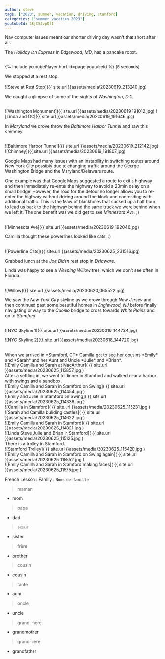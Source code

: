 ```yaml
---
author: steve
tags: ["2023", summer, vacation, driving, stamford]
categories: ["summer vacation 2023"]
youtubeId: 1RjC5JvpQfI
---
```

Nav computer issues meant our shorter driving day wasn't that short after all.

The *Holiday Inn Express* in *Edgewood, MD*, had a pancake robot.  
<br/>

{% include youtubePlayer.html id=page.youtubeId %}
(5 seconds)

We stopped at a rest stop.  
<br/>
![Steve at Rest Stop]({{ site.url }}assets/media/20230619_213240.jpg)

We caught a glimpse of some of the sights of *Washington, D.C.*  
<br/>

![Washington Monument]({{ site.url }}assets/media/20230619_191012.jpg)
![Linda and DC]({{ site.url }}assets/media/20230619_191646.jpg)

In *Maryland* we drove throw the *Baltimore Harbor Tunnel* and saw this chimney.  
<br/>

![Baltimore Harbor Tunnel]({{ site.url }}assets/media/20230619_212142.jpg)
![Chimney]({{ site.url }}assets/media/20230619_191807.jpg)

Google Maps had many issues with an instability in switching routes around New York City possibly due to changing traffic around the George Washington Bridge and the Maryland/Delaware route.

One example was that Google Maps suggested a route to exit a highway and then immediately re-enter the highway to avoid a 23min delay on a small bridge. However, the road for the detour no longer allows you to re-enter the highway without driving around the block and contending with additional traffic. This is the Maw of blackholes that sucked up a half hour to lead us back to the highway behind the same truck we were behind when we left it. The one benefit was we did get to see *Minnesota Ave.* ;)  
<br/>

![Minnesota Ave]({{ site.url }}assets/media/20230619_192046.jpg)

Camilla thought these powerlines looked like cats. :)  
<br/>

![Powerline Cats]({{ site.url }}assets/media/20230625_231516.jpg)

Grabbed lunch at the *Joe Biden* rest stop in *Delaware*.  

Linda was happy to see a *Weeping Willow* tree, which we don't see often in Florida.  
<br/>

![Willow]({{ site.url }}assets/media/20230620_065522.jpg)

We saw the *New York City* skyline as we drove through *New Jersey* and then continued past some beautiful homes in *Englewood, NJ* before finally navigating or way to the *Cuomo* bridge to cross towards *White Plains* and on to *Stamford*.  
<br/>

![NYC Skyline 1]({{ site.url }}assets/media/20230618_144724.jpg)
<br/>

![NYC Skyline 2]({{ site.url }}assets/media/20230618_144720.jpg)

<br/>
When we arrived in *Stamford, CT* Camilla got to see her cousins *Emily* and *Sarah* and her Aunt and Uncle *Julie* and *Brian*.  

<br/>
![Emily Camilla and Sarah at MacArthur]( {{ site.url }}assets/media/20230625_113857.jpg )
<br/>
After a settling in, we went to dinner in Stamford and walked near a harbor with swings and a sandbox.  
<br/>
![Emily Camilla and Sarah in Stamford on Swing]( {{ site.url }}assets/media/20230625_114454.jpg )
<br/>
![Emily and Julie in Stamford on Swing]( {{ site.url }}assets/media/20230625_114336.jpg )
<br/>
![Camilla in Stamford]( {{ site.url }}assets/media/20230625_115231.jpg )
<br/>
![Sarah and Camilla buliding castles]( {{ site.url }}assets/media/20230625_114622.jpg )
<br/>
![Emily Camilla and Sarah in Stamford]( {{ site.url }}assets/media/20230625_114821.jpg )
<br/>
![Linda Steve Julie and Brian in Stamford]( {{ site.url }}assets/media/20230625_115125.jpg )
<br/>
There is a trolley in Stamford.  
<br/>
![Stamford Trolley]( {{ site.url }}assets/media/20230625_115420.jpg )
<br/>
![Emily Camilla and Sarah in Stamford on Swing again]( {{ site.url }}assets/media/20230625_115552.jpg )
<br/>
![Emily Camilla and Sarah in Stamford making faces]( {{ site.url }}assets/media/20230625_11575.jpg )
<br/>

French Lesson : Family : `Noms de famille`  

> maman

- mom

> papa

- dad

> sœur

- sister

> frère

- brother

> cousin

- cousin

> tante

- aunt

> oncle

- uncle

> grand-mère

- grandmother

> grand-père

- grandfather




